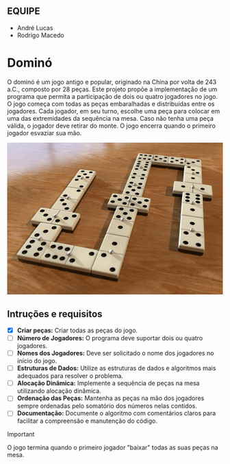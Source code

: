 ## EQUIPE
- André Lucas
- Rodrigo Macedo

# Dominó

O dominó é um jogo antigo e popular, originado na China por volta de 243 a.C., composto por 28 peças. Este projeto propõe a implementação de um programa que permita a participação de dois ou quatro jogadores no jogo. O jogo começa com todas as peças embaralhadas e distribuídas entre os jogadores. Cada jogador, em seu turno, escolhe uma peça para colocar em uma das extremidades da sequência na mesa. Caso não tenha uma peça válida, o jogador deve retirar do monte. O jogo encerra quando o primeiro jogador esvaziar sua mão.

<p align="center">
  <img src="dominó.png" />
</p>

## Intruções e requisitos

- [x] **Criar peças:** Criar todas as peças do jogo. 
- [ ] **Número de Jogadores:** O programa deve suportar dois ou quatro jogadores. 
- [ ] **Nomes dos Jogadores:** Deve ser solicitado o nome dos jogadores no início do jogo.
- [ ] **Estruturas de Dados:** Utilize as estruturas de dados e algoritmos mais adequados para resolver o problema.
- [ ] **Alocação Dinâmica:** Implemente a sequência de peças na mesa utilizando alocação dinâmica.
- [ ] **Ordenação das Peças:** Mantenha as peças na mão dos jogadores sempre ordenadas pelo somatório dos números nelas contidos.
- [ ] **Documentação:** Documente o algoritmo com comentários claros para facilitar a compreensão e manutenção do código.

> [!IMPORTANT] 
>  O jogo termina quando o primeiro jogador "baixar" todas as suas peças na mesa.
